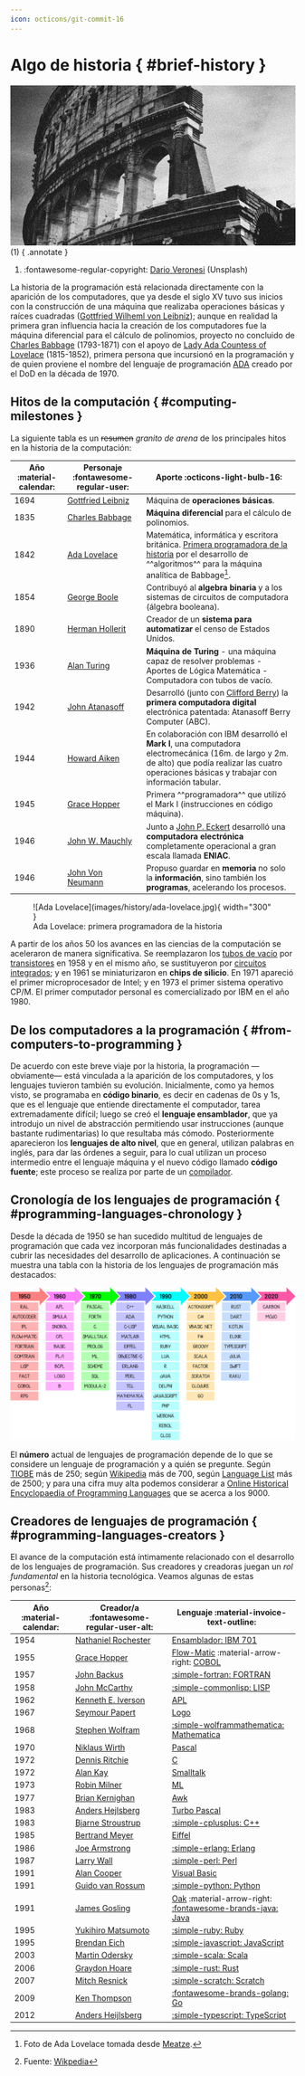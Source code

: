 ```yaml
---
icon: octicons/git-commit-16
---
```


# Algo de historia { #brief-history }

![Coliseo](images/history/coliseum.jpg)
(1)
{ .annotate }

1. :fontawesome-regular-copyright: [Dario Veronesi](https://unsplash.com/es/@dariovero_) (Unsplash)

La historia de la programación está relacionada directamente con la aparición de los computadores, que ya desde el siglo XV tuvo sus inicios con la construcción de una máquina que realizaba operaciones básicas y raíces cuadradas ([Gottfried Wilheml von Leibniz](https://es.wikipedia.org/wiki/Gottfried_Leibniz)); aunque en realidad la primera gran influencia hacia la creación de los computadores fue la máquina diferencial para el cálculo de polinomios, proyecto no concluido de [Charles Babbage](https://es.wikipedia.org/wiki/Charles_Babbage) (1793-1871) con el apoyo de [Lady Ada Countess of Lovelace](https://es.wikipedia.org/wiki/Ada_Lovelace) (1815-1852), primera persona que incursionó en la programación y de quien proviene el nombre del lenguaje de programación [ADA](<https://es.wikipedia.org/wiki/Ada_(lenguaje_de_programaci%C3%B3n)>) creado por el DoD en la década de 1970.

## Hitos de la computación { #computing-milestones }

La siguiente tabla es un ~~resumen~~ _granito de arena_ de los principales hitos en la historia de la computación:

| Año :material-calendar: | Personaje :fontawesome-regular-user:                                                             | Aporte :octicons-light-bulb-16:                                                                                                                                                                                                                                                                                                                       |
| ---- | --------------------------------------------------------------------- | ----------------------------------------------------------------------------------------------------------------------------------------------------------------------------------------------------------------------------------------------------------------------------------------------------------------------------- |
| 1694 | [Gottfried Leibniz](https://es.wikipedia.org/wiki/Gottfried_Leibniz)  | Máquina de **operaciones básicas**.                                                                                                                                                                                                                                                                                           |
| 1835 | [Charles Babbage](https://es.wikipedia.org/wiki/Charles_Babbage)      | **Máquina diferencial** para el cálculo de polinomios.                                                                                                                                                                                                                                                                        |
| 1842 | [Ada Lovelace](https://es.wikipedia.org/wiki/Ada_Lovelace)            | Matemática, informática y escritora británica. [Primera programadora de la historia](https://www.xataka.com/historia-tecnologica/asi-fue-como-ada-lovelace-ayudo-a-crear-informatica-cuando-nadie-vio-potencial-real-que-tenia-maquina-babbage) por el desarrollo de ^^algoritmos^^ para la máquina analítica de Babbage[^1]. |
| 1854 | [George Boole](https://es.wikipedia.org/wiki/George_Boole)            | Contribuyó al **algebra binaria** y a los sistemas de circuitos de computadora (álgebra booleana).                                                                                                                                                                                                                            |
| 1890 | [Herman Hollerit](https://es.wikipedia.org/wiki/Herman_Hollerith)     | Creador de un **sistema para automatizar** el censo de Estados Unidos.                                                                                                                                                                                                                                                         |
| 1936 | [Alan Turing](https://es.wikipedia.org/wiki/Alan_Turing)              | **Máquina de Turing** - una máquina capaz de resolver problemas - Aportes de Lógica Matemática - Computadora con tubos de vacío.                                                                                                                                                                                              |
| 1942 | [John Atanasoff](https://es.wikipedia.org/wiki/John_Atanasoff)        | Desarrolló (junto con [Clifford Berry](https://es.wikipedia.org/wiki/Clifford_Berry)) la **primera computadora digital** electrónica patentada: Atanasoff Berry Computer (ABC).                                                                                                                                                                                                                                        |
| 1944 | [Howard Aiken](https://es.wikipedia.org/wiki/Howard_H._Aiken)         | En colaboración con IBM desarrolló el **Mark I**, una computadora electromecánica (16m. de largo y 2m. de alto) que podía realizar las cuatro operaciones básicas y trabajar con información tabular.                                                                                                                         |
| 1945 | [Grace Hopper](https://es.wikipedia.org/wiki/Grace_Murray_Hopper)     | Primera ^^programadora^^ que utilizó el Mark I (instrucciones en código máquina).                                                                                                                                                                                                                                                                               |
| 1946 | [John W. Mauchly](https://es.wikipedia.org/wiki/John_William_Mauchly) | Junto a [John P. Eckert](https://es.wikipedia.org/wiki/John_Presper_Eckert) desarrolló una **computadora electrónica** completamente operacional a gran escala llamada **ENIAC**.                                                                                                                                                                                                  |
| 1946 | [John Von Neumann](https://es.wikipedia.org/wiki/John_von_Neumann)    | Propuso guardar en **memoria** no solo la **información**, sino también los **programas**, acelerando los procesos.                                                                                                                                                                                                           |

<figure markdown="span">
  ![Ada Lovelace](images/history/ada-lovelace.jpg){ width="300" }
  <figcaption>Ada Lovelace: primera programadora de la historia</figcaption>
</figure>

A partir de los años 50 los avances en las ciencias de la computación se aceleraron de manera significativa. Se reemplazaron los [tubos de vacío](https://es.wikipedia.org/wiki/Computadora_de_tubos_de_vac%C3%ADo) por [transistores](https://es.wikipedia.org/wiki/Transistor) en 1958 y en el mismo año, se sustituyeron por [circuitos integrados](https://es.wikipedia.org/wiki/Circuito_integrado); y en 1961 se miniaturizaron en **chips de silicio**. En 1971 apareció el primer microprocesador de Intel; y en 1973 el primer sistema operativo CP/M. El primer computador personal es comercializado por IBM en el año 1980.

## De los computadores a la programación { #from-computers-to-programming }

De acuerdo con este breve viaje por la historia, la programación —obviamente— está vinculada a la aparición de los computadores, y los lenguajes tuvieron también su evolución. Inicialmente, como ya hemos visto, se programaba en **código binario**, es decir en cadenas de 0s y 1s, que es el lenguaje que entiende directamente el computador, tarea extremadamente difícil; luego se creó el **lenguaje ensamblador**, que ya introdujo un nivel de abstracción permitiendo usar instrucciones (aunque bastante rudimentarias) lo que resultaba más cómodo. Posteriormente aparecieron los **lenguajes de alto nivel**, que en general, utilizan palabras en inglés, para dar las órdenes a seguir, para lo cual utilizan un proceso intermedio entre el lenguaje máquina y el nuevo código llamado **código fuente**; este proceso se realiza por parte de un [compilador](machine.md#compilers).

## Cronología de los lenguajes de programación { #programming-languages-chronology }

Desde la década de 1950 se han sucedido multitud de lenguajes de programación que cada vez incorporan más funcionalidades destinadas a cubrir las necesidades del desarrollo de aplicaciones. A continuación se muestra una tabla con la historia de los lenguajes de programación más destacados:

![Cronología lenguajes de programación](images/history/proglangs.svg)

El **número** actual de lenguajes de programación depende de lo que se considere un lenguaje de programación y a quién se pregunte. Según [TIOBE](https://www.tiobe.com/tiobe-index/programming-languages-definition/#instances) más de 250; según [Wikipedia](https://en.wikipedia.org/wiki/List_of_programming_languages) más de 700, según [Language List](http://www.info.univ-angers.fr/~gh/hilapr/langlist/langlist.htm) más de 2500; y para una cifra muy alta podemos considerar a [Online Historical Encyclopaedia of Programming Languages](http://hopl.info/) que se acerca a los 9000.

## Creadores de lenguajes de programación { #programming-languages-creators }

El avance de la computación está íntimamente relacionado con el desarrollo de los lenguajes de programación. Sus creadores y creadoras juegan un _rol fundamental_ en la historia tecnológica. Veamos algunas de estas personas[^2]:

| Año :material-calendar: | Creador/a :fontawesome-regular-user-alt:                                                                                      | Lenguaje :material-invoice-text-outline:                                                                                                                                                   |
| ---- | ----------------------------------------------------------------------------------------------- | ----------------------------------------------------------------------------------------------------------------------------------------------------------- |
| 1954 | [Nathaniel Rochester](<https://en.wikipedia.org/wiki/Nathaniel_Rochester_(computer_scientist)>) | [Ensamblador: IBM 701](https://bitsavers.org/pdf/ibm/701/Buchholz_IBM_701_System_Design_Oct53.pdf)                                                          |
| 1955 | [Grace Hopper](https://es.wikipedia.org/wiki/Grace_Murray_Hopper)                               | [Flow-Matic](https://en.wikipedia.org/wiki/FLOW-MATIC) :material-arrow-right: [COBOL](https://www.ibm.com/docs/es/i/7.5?topic=cobol-ile-language-reference) |
| 1957 | [John Backus](https://es.wikipedia.org/wiki/John_Backus)                                        | [:simple-fortran: FORTRAN](https://fortran-lang.org/)                                                                                                       |
| 1958 | [John McCarthy](https://es.wikipedia.org/wiki/John_McCarthy)                                    | [:simple-commonlisp: LISP](https://lisp-lang.org/)                                                                                                                              |
| 1962 | [Kenneth E. Iverson](https://es.wikipedia.org/wiki/Kenneth_Iverson)                             | [APL](https://tryapl.org/)                                                                                                                                  |
| 1967 | [Seymour Papert](https://es.wikipedia.org/wiki/Seymour_Papert)                                  | [Logo](https://el.media.mit.edu/logo-foundation/what_is_logo/logo_programming.html)                                                                         |
| 1968 | [Stephen Wolfram](https://es.wikipedia.org/wiki/Stephen_Wolfram)                                | [:simple-wolframmathematica: Mathematica](https://www.wolfram.com/mathematica/)                                                                             |
| 1970 | [Niklaus Wirth](https://es.wikipedia.org/wiki/Niklaus_Wirth)                                    | [Pascal](https://www.freepascal.org/)                                                                                                                       |
| 1972 | [Dennis Ritchie](https://es.wikipedia.org/wiki/Dennis_Ritchie)                                  | [C](https://learn.microsoft.com/es-es/cpp/c-language/c-language-reference?view=msvc-170)                                                                    |
| 1972 | [Alan Kay](https://es.wikipedia.org/wiki/Alan_Kay)                                              | [Smalltalk](https://squeak.org/)                                                                                                                            |
| 1973 | [Robin Milner](https://es.wikipedia.org/wiki/Robin_Milner)                                      | [ML](http://www.faqs.org/faqs/meta-lang-faq/)                                                                                                               |
| 1977 | [Brian Kernighan](https://es.wikipedia.org/wiki/Brian_Kernighan)                                | [Awk](http://www.awklang.org/)                                                                                                                              |
| 1983 | [Anders Hejlsberg](https://es.wikipedia.org/wiki/Anders_Hejlsberg)                              | [Turbo Pascal](https://turbopascal.org/)                                                                                                                    |
| 1983 | [Bjarne Stroustrup](https://es.wikipedia.org/wiki/Bjarne_Stroustrup)                            | [:simple-cplusplus: C++](https://cpp-lang.net/)                                                                                                             |
| 1985 | [Bertrand Meyer](https://es.wikipedia.org/wiki/Bertrand_Meyer)                                  | [Eiffel](https://www.eiffel.org/)                                                                                                                           |
| 1986 | [Joe Armstrong](https://es.wikipedia.org/wiki/Joe_Armstrong)                                    | [:simple-erlang: Erlang](https://www.erlang.org/)                                                                                                                           |
| 1987 | [Larry Wall](https://es.wikipedia.org/wiki/Larry_Wall)                                          | [:simple-perl: Perl](https://www.perl.org/)                                                                                                                 |
| 1991 | [Alan Cooper](https://es.wikipedia.org/wiki/Alan_Cooper)                                        | [Visual Basic](https://learn.microsoft.com/es-es/dotnet/visual-basic/)                                                                                      |
| 1991 | [Guido van Rossum](https://es.wikipedia.org/wiki/Guido_van_Rossum)                              | [:simple-python: Python](https://python.org)                                                                                                                |
| 1991 | [James Gosling](https://es.wikipedia.org/wiki/James_Gosling)                                    | [Oak](https://oaklang.org/) :material-arrow-right: [:fontawesome-brands-java: Java](https://docs.oracle.com/javase/8/)                                      |
| 1995 | [Yukihiro Matsumoto](https://es.wikipedia.org/wiki/Yukihiro_Matsumoto)                          | [:simple-ruby: Ruby](https://www.ruby-lang.org/es/)                                                                                                         |
| 1995 | [Brendan Eich](https://es.wikipedia.org/wiki/Brendan_Eich)                                      | [:simple-javascript: JavaScript](https://developer.mozilla.org/es/docs/Web/JavaScript)                                                                      |
| 2003 | [Martin Odersky](https://en.wikipedia.org/wiki/Martin_Odersky)                                  | [:simple-scala: Scala](https://www.scala-lang.org/)                                                                                                         |
| 2006 | [Graydon Hoare](http://www.ctkf.org/index-140.html)                                             | [:simple-rust: Rust](https://www.rust-lang.org/)                                                                                                            |
| 2007 | [Mitch Resnick](https://es.wikipedia.org/wiki/Mitchel_Resnick)                                  | [:simple-scratch: Scratch](https://scratch.mit.edu/)                                                                                                        |
| 2009 | [Ken Thompson](https://es.wikipedia.org/wiki/Ken_Thompson)                                      | [:fontawesome-brands-golang: Go](https://go.dev/)                                                                                                           |
| 2012 | [Anders Heijlsberg](https://es.wikipedia.org/wiki/Anders_Hejlsberg)                             | [:simple-typescript: TypeScript](https://www.typescriptlang.org/)                                                                                           |

[^1]: Foto de Ada Lovelace tomada desde [Meatze](https://www.meatze.eus/blog-igualdad/la-primera-programadora-pertenece-al-siglo-xix-ada-lovelace/).
[^2]: Fuente: [Wikpedia](https://es.wikipedia.org/wiki/Historia_de_los_lenguajes_de_programaci%C3%B3n)
